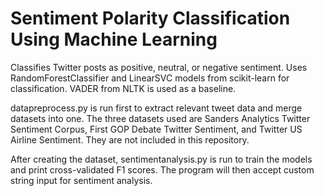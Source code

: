 # Sentiment Polarity Classification Using Machine Learning
Classifies Twitter posts as positive, neutral, or negative sentiment. Uses RandomForestClassifier and LinearSVC models from scikit-learn for classification. VADER from NLTK is used as a baseline.

datapreprocess.py is run first to extract relevant tweet data and merge datasets into one. The three datasets used are Sanders Analytics Twitter Sentiment Corpus, First GOP Debate Twitter Sentiment, and Twitter US Airline Sentiment. They are not included in this repository.

After creating the dataset, sentimentanalysis.py is run to train the models and print cross-validated F1 scores. The program will then accept custom string input for sentiment analysis.
